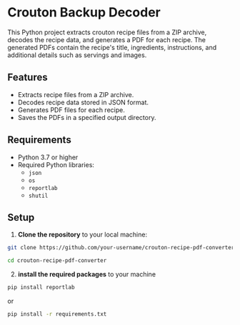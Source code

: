 # Crouton Backup Decoder

This Python project extracts crouton recipe files from a ZIP archive, decodes the recipe data, and generates a PDF for each recipe. The generated PDFs contain the recipe's title, ingredients, instructions, and additional details such as servings and images.

## Features

- Extracts recipe files from a ZIP archive.
- Decodes recipe data stored in JSON format.
- Generates PDF files for each recipe.
- Saves the PDFs in a specified output directory.

## Requirements

- Python 3.7 or higher
- Required Python libraries:
  - `json`
  - `os`
  - `reportlab`
  - `shutil`

## Setup

1. **Clone the repository** to your local machine:
```bash
git clone https://github.com/your-username/crouton-recipe-pdf-converter.git

cd crouton-recipe-pdf-converter
```

2. **install the required packages** to your machine
```bash
pip install reportlab
```
or 
```bash
pip install -r requirements.txt
```
